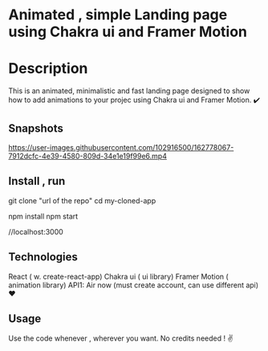 # Animated , simple Landing page using Chakra ui and Framer Motion

# Description
This is an animated, minimalistic and fast landing page designed to show how to add animations to your projec
using Chakra ui and Framer Motion.  ✔️ 

## Snapshots


https://user-images.githubusercontent.com/102916500/162778067-7912dcfc-4e39-4580-809d-34e1e19f99e6.mp4


 

## Install , run
git clone "url of the repo" cd my-cloned-app

npm install npm start

//localhost:3000

## Technologies
React ( w. create-react-app) Chakra ui ( ui library) Framer Motion ( animation library) API1: Air now (must create account, can use different api)  ❤️

## Usage
Use the code whenever , wherever you want. No credits needed ! ✌️
